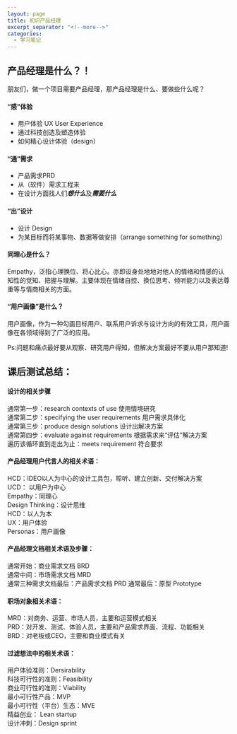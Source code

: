 ```yaml
---
layout: page
title: 初识产品经理
excerpt_separator: "<!--more-->"
categories:
  - 学习笔记
---
```

## 产品经理是什么？！<br>
朋友们，做一个项目需要产品经理，那产品经理是什么、要做些什么呢？<!--more-->  
#### “感”体验  
* 用户体验 UX User Experience  
* 通过科技创造及塑造体验  
* 如何精心设计体验（design）  
  
#### “通”需求  
* 产品需求PRD  
* 从（软件）需求工程来
* 在设计方面找人们***想什么***及***需要什么***  
  
#### “出”设计  
* 设计 Design
* 为某目标而将某事物、数据等做安排（arrange something for something）  
  
#### 同理心是什么？  
Empathy，泛指心理换位、将心比心。亦即设身处地地对他人的情绪和情感的认知性的觉知、把握与理解。主要体现在情绪自控、换位思考、倾听能力以及表达尊重等与情商相关的方面。
  
#### “用户画像”是什么？  
用户画像，作为一种勾画目标用户、联系用户诉求与设计方向的有效工具，用户画像在各领域得到了广泛的应用。
  
Ps:问题和痛点最好要从观察、研究用户得知，但解决方案最好不要从用户那知道!   
  
## 课后测试总结：  
#### 设计的相关步骤  
通常第一步：research contexts of use 使用情境研究  
通常第二步：specifying the user requirements 用户需求具体化  
通常第三步：produce design solutions 设计出解决方案  
通常第四步：evaluate against requirements 根据需求来“评估”解决方案  
遍历该循环直到走出为止：meets requirement 符合要求  
  
#### 产品经理用户代言人的相关术语：  
HCD：IDEO以人为中心的设计工具包，聆听、建立创新、交付解决方案  
UCD： 以用户为中心  
Empathy：同理心  
Design Thinking：设计思维  
HCD：以人为本  
UX：用户体验  
Personas：用户画像  
  
#### 产品经理文档相关术语及步骤：  
通常开始：商业需求文档 BRD  
通常中间：市场需求文档 MRD  
通常三种需求文档最后：产品需求文档 PRD
通常最后：原型 Prototype  
  
#### 职场对象相关术语：  
MRD：对商务、运营、市场人员，主要和运营模式相关  
PRD：对开发、测试、体验人员，主要和产品需求界面、流程、功能相关  
BRD：对老板或CEO，主要和商业模式有关  
  
#### 过滤想法中的相关术语：  
用户体验准则：Dersirability  
科技可行性的准则：Feasibility    
商业可行性的准则：Viability  
最小可行性产品：MVP  
最小可行性（平台）生态：MVE  
精益创业： Lean startup  
设计冲刺：Design sprint  
